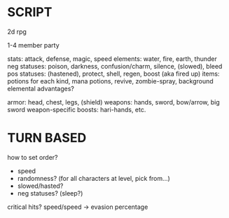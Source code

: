 SCRIPT
======

2d rpg

1-4 member party

stats: attack, defense, magic, speed
elements: water, fire, earth, thunder
neg statuses: poison, darkness, confusion/charm, silence, (slowed), bleed
pos statuses: (hastened), protect, shell, regen, boost (aka fired up)
items: potions for each kind, mana potions, revive, zombie-spray, 
background elemental advantages?

armor: head, chest, legs, (shield)
weapons: hands, sword, bow/arrow, big sword
weapon-specific boosts: hari-hands, etc.

TURN BASED
============

how to set order?
- speed
- randomness? (for all characters at level, pick from...)
- slowed/hasted?
- neg statuses? (sleep?)

critical hits?
speed/speed -> evasion percentage

